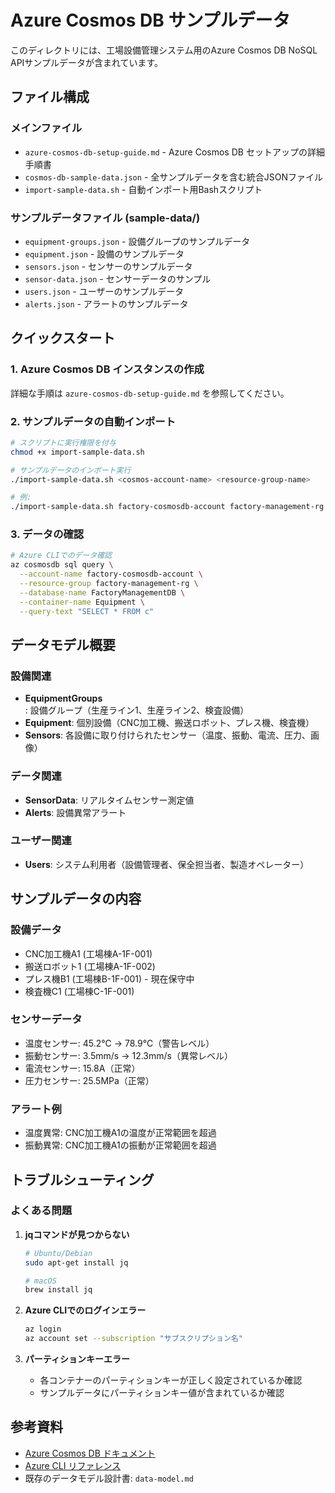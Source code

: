 # Azure Cosmos DB サンプルデータ

このディレクトリには、工場設備管理システム用のAzure Cosmos DB NoSQL APIサンプルデータが含まれています。

## ファイル構成

### メインファイル
- `azure-cosmos-db-setup-guide.md` - Azure Cosmos DB セットアップの詳細手順書
- `cosmos-db-sample-data.json` - 全サンプルデータを含む統合JSONファイル
- `import-sample-data.sh` - 自動インポート用Bashスクリプト

### サンプルデータファイル (sample-data/)
- `equipment-groups.json` - 設備グループのサンプルデータ
- `equipment.json` - 設備のサンプルデータ
- `sensors.json` - センサーのサンプルデータ
- `sensor-data.json` - センサーデータのサンプル
- `users.json` - ユーザーのサンプルデータ
- `alerts.json` - アラートのサンプルデータ

## クイックスタート

### 1. Azure Cosmos DB インスタンスの作成
詳細な手順は `azure-cosmos-db-setup-guide.md` を参照してください。

### 2. サンプルデータの自動インポート
```bash
# スクリプトに実行権限を付与
chmod +x import-sample-data.sh

# サンプルデータのインポート実行
./import-sample-data.sh <cosmos-account-name> <resource-group-name>

# 例:
./import-sample-data.sh factory-cosmosdb-account factory-management-rg
```

### 3. データの確認
```bash
# Azure CLIでのデータ確認
az cosmosdb sql query \
  --account-name factory-cosmosdb-account \
  --resource-group factory-management-rg \
  --database-name FactoryManagementDB \
  --container-name Equipment \
  --query-text "SELECT * FROM c"
```

## データモデル概要

### 設備関連
- **EquipmentGroups**: 設備グループ（生産ライン1、生産ライン2、検査設備）
- **Equipment**: 個別設備（CNC加工機、搬送ロボット、プレス機、検査機）
- **Sensors**: 各設備に取り付けられたセンサー（温度、振動、電流、圧力、画像）

### データ関連
- **SensorData**: リアルタイムセンサー測定値
- **Alerts**: 設備異常アラート

### ユーザー関連
- **Users**: システム利用者（設備管理者、保全担当者、製造オペレーター）

## サンプルデータの内容

### 設備データ
- CNC加工機A1 (工場棟A-1F-001)
- 搬送ロボット1 (工場棟A-1F-002)
- プレス機B1 (工場棟B-1F-001) - 現在保守中
- 検査機C1 (工場棟C-1F-001)

### センサーデータ
- 温度センサー: 45.2℃ → 78.9℃（警告レベル）
- 振動センサー: 3.5mm/s → 12.3mm/s（異常レベル）
- 電流センサー: 15.8A（正常）
- 圧力センサー: 25.5MPa（正常）

### アラート例
- 温度異常: CNC加工機A1の温度が正常範囲を超過
- 振動異常: CNC加工機A1の振動が正常範囲を超過

## トラブルシューティング

### よくある問題
1. **jqコマンドが見つからない**
   ```bash
   # Ubuntu/Debian
   sudo apt-get install jq
   
   # macOS
   brew install jq
   ```

2. **Azure CLIでのログインエラー**
   ```bash
   az login
   az account set --subscription "サブスクリプション名"
   ```

3. **パーティションキーエラー**
   - 各コンテナーのパーティションキーが正しく設定されているか確認
   - サンプルデータにパーティションキー値が含まれているか確認

## 参考資料
- [Azure Cosmos DB ドキュメント](https://docs.microsoft.com/ja-jp/azure/cosmos-db/)
- [Azure CLI リファレンス](https://docs.microsoft.com/ja-jp/cli/azure/cosmosdb)
- 既存のデータモデル設計書: `data-model.md`